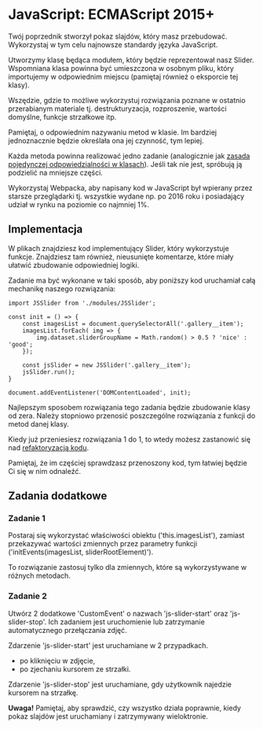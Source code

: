 # JavaScript: ECMAScript 2015+ 

Twój poprzednik stworzył pokaz slajdów, który masz przebudować. Wykorzystaj w tym celu najnowsze standardy języka JavaScript.

Utworzymy klasę będąca modułem, który będzie reprezentował nasz Slider. Wspomniana klasa powinna być umieszczona w osobnym pliku, który importujemy w odpowiednim miejscu (pamiętaj również o eksporcie tej klasy).

Wszędzie, gdzie to możliwe wykorzystuj rozwiązania poznane w ostatnio przerabianym materiale tj. destrukturyzacja, rozproszenie, wartości domyślne, funkcje strzałkowe itp.

Pamiętaj, o odpowiednim nazywaniu metod w klasie. Im bardziej jednoznacznie będzie określała ona jej czynność, tym lepiej.

Każda metoda powinna realizować jedno zadanie (analogicznie jak [zasada pojedynczej odpowiedzialności w klasach](https://pl.wikipedia.org/wiki/Zasada_jednej_odpowiedzialno%C5%9Bci)). Jeśli tak nie jest, spróbują ją podzielić na mniejsze części.

Wykorzystaj Webpacka, aby napisany kod w JavaScript był wpierany przez starsze przeglądarki tj. wszystkie wydane np. po 2016 roku i posiadający udział w rynku na poziomie co najmniej 1%.

## Implementacja

W plikach znajdziesz kod implementujący Slider, który wykorzystuje funkcje. Znajdziesz tam również, nieusunięte komentarze, które miały ułatwić zbudowanie odpowiedniej logiki.

Zadanie ma być wykonane w taki sposób, aby poniższy kod uruchamiał całą mechanikę naszego rozwiązania:

```
import JSSlider from './modules/JSSlider';

const init = () => {
    const imagesList = document.querySelectorAll('.gallery__item');
    imagesList.forEach( img => {
        img.dataset.sliderGroupName = Math.random() > 0.5 ? 'nice' : 'good';
    });

    const jsSlider = new JSSlider('.gallery__item');
    jsSlider.run();
}

document.addEventListener('DOMContentLoaded', init);
```

Najlepszym sposobem rozwiązania tego zadania będzie zbudowanie klasy od zera. Należy stopniowo przenosić poszczególne rozwiązania z funkcji do metod danej klasy.

Kiedy już przeniesiesz rozwiązania 1 do 1, to wtedy możesz zastanowić się nad [refaktoryzacją kodu](https://pl.wikipedia.org/wiki/Refaktoryzacja).

Pamiętaj, że im częściej sprawdzasz przenoszony kod, tym łatwiej będzie Ci się w nim odnaleźć.
## Zadania dodatkowe

### Zadanie 1

Postaraj się wykorzystać właściwości obiektu ('this.imagesList'), zamiast przekazywać wartości zmiennych przez parametry funkcji ('initEvents(imagesList, sliderRootElement)').

To rozwiązanie zastosuj tylko dla zmiennych, które są wykorzystywane w różnych metodach.

### Zadanie 2

Utwórz 2 dodatkowe 'CustomEvent' o nazwach 'js-slider-start' oraz 'js-slider-stop'. Ich zadaniem jest uruchomienie lub zatrzymanie automatycznego przełączania zdjęć.

Zdarzenie 'js-slider-start' jest uruchamiane w 2 przypadkach.
- po kliknięciu w zdjęcie,
- po zjechaniu kursorem ze strzałki.

Zdarzenie 'js-slider-stop' jest uruchamiane, gdy użytkownik najedzie kursorem na strzałkę.

**Uwaga!** Pamiętaj, aby sprawdzić, czy wszystko działa poprawnie, kiedy pokaz slajdów jest uruchamiany i zatrzymywany wieloktronie.